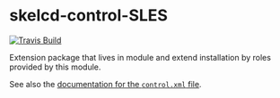 skelcd-control-SLES
===================

[![Travis Build](https://travis-ci.org/yast/skelcd-control-SLES.svg?branch=master)](https://travis-ci.org/yast/skelcd-control-SLES)


Extension package that lives in module and extend installation by roles provided by this module.

See also the [documentation for the `control.xml` file][1].

[1]: https://github.com/yast/yast-installation/blob/master/doc/control-file.md
